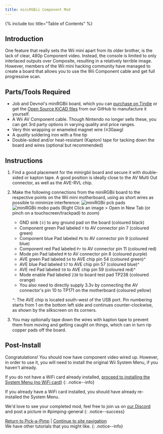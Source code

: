 ```yaml
---
title: miniRGBii Component Mod
---
```

{% include toc title="Table of Contents" %}

## Introduction

One feature that really sets the Wii mini apart from its older brother, is the lack of clear, 480p Component video. Instead, the console is limited to only interlaced outputs over Composite, resulting in a relatively terrible image. However, members of the Wii mini hacking community have managed to create a board that allows you to use the Wii Component cable and get full progressive scan.

## Parts/Tools Required

- Job and Devnol's miniRGBii board, which you can [purchase on Tindie](https://www.tindie.com/products/27985/) or get the [Open Source KiCAD files](https://github.com/Wii-Mini-Hacking/miniRGBii) from our GitHub to manufacture it yourself.
- A Wii AV Component cable. Though Nintendo no longer sells these, you can get 3rd party options in varying quality and price ranges.
- Very thin wrapping or enameled magnet wire (≤30awg)
- A _quality_ soldering iron with a fine tip
- Double-sided and/or heat-resistant (Kapton) tape for tacking down the board and wires (optional but recommended)

## Instructions

1. Find a good placement for the minirgbii board and secure it with double-sided or kapton tape. A good position is ideally close to the AV Multi Out connector, as well as the AVE-RVL chip.
1. Make the following connections from the miniRGBii board to the respective points on the Wii mini motherboard, using as short wires as possible to minimize interference:
	![miniRGBii pcb pads](/Pimp-My-mini/images/miniRGBii.png)
	![miniRGBii mobo pads](/Pimp-My-mini/images/motherboard/miniRGBii-mobo-pads.png)
	(Right Click an image > Open in New Tab (or pinch on a touchscreen/trackpad) to zoom)

	- GND sink (⏚) to any ground pad on the board (coloured black)
	- Component green Pad labeled `Y` to AV connector pin 7 (coloured green)
	- Component blue Pad labeled `Pb` to AV connector pin 9 (coloured blue)
	- Component red Pad labeled `Pr` to AV connector pin 11 (coloured red)
	- Mode pin Pad labeled `M` to AV connector pin 8 (coloured purple)
	- AVE green Pad labeled `54` to AVE chip pin 54 (coloured green)^
	- AVE blue Pad labeled `57` to AVE chip pin 57 (coloured blue)^
	- AVE red Pad labeled `59` to AVE chip pin 59 (coloured red)^
	- Mode enable Pad labeled `238` to board test pad TP238 (coloured orange)
	- You also need to directly supply 3.3v by connecting the AV connector's pin 10 to TP171 on the motherboard (coloured yellow)

	^: The AVE chip is located south-west of the USB port. Pin numbering starts from 1 on the bottom left side and continues counter-clockwise, as shown by the silkscreen on its corners.

1. You may optionally tape down the wires with kapton tape to prevent them from moving and getting caught on things, which can in turn rip copper pads off the board.

<!-- Your board should look similar to this: -->
<!-- TODO: Add completed mod images -->

## Post-Install

Congratulations! You should now have component video wired up. However, in order to use it, you will need to install the original Wii System Menu, if you haven't already.

If you do not have a WiFi card already installed, [proceed to installing the System Menu (no WiFi card)](sminstall-nowifi)
{: .notice--info}

If you already have a WiFi card installed, you should have already re-installed the System Menu. 

We'd love to see your completed mod, feel free to join us on [our Discord](https://discord.gg/6ryxnkS) and post a picture in #pimping-general
{: .notice--success}

[Return to Pick-a-Pimp](pick-a-pimp) | [Continue to site navigation](site-navigation)<br>
We have other tutorials that you might like.
{: .notice--info}

